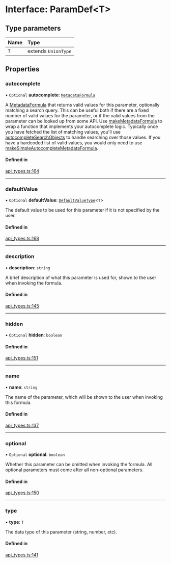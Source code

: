 # Interface: ParamDef<T\>

## Type parameters

| Name | Type |
| :------ | :------ |
| `T` | extends `UnionType` |

## Properties

### autocomplete

• `Optional` **autocomplete**: [`MetadataFormula`](../README.md#metadataformula)

A [MetadataFormula](../README.md#metadataformula) that returns valid values for this parameter, optionally matching a search
query. This can be useful both if there are a fixed number of valid values for the parameter,
or if the valid values from the parameter can be looked up from some API.
Use [makeMetadataFormula](../README.md#makemetadataformula) to wrap a function that implements your autocomplete logic.
Typically once you have fetched the list of matching values, you'll use
[autocompleteSearchObjects](../README.md#autocompletesearchobjects) to handle searching over those values.
If you have a hardcoded list of valid values, you would only need to use
[makeSimpleAutocompleteMetadataFormula](../README.md#makesimpleautocompletemetadataformula).

#### Defined in

[api_types.ts:164](https://github.com/coda/packs-sdk/blob/main/api_types.ts#L164)

___

### defaultValue

• `Optional` **defaultValue**: [`DefaultValueType`](../README.md#defaultvaluetype)<`T`\>

The default value to be used for this parameter if it is not specified by the user.

#### Defined in

[api_types.ts:168](https://github.com/coda/packs-sdk/blob/main/api_types.ts#L168)

___

### description

• **description**: `string`

A brief description of what this parameter is used for, shown to the user when invoking the formula.

#### Defined in

[api_types.ts:145](https://github.com/coda/packs-sdk/blob/main/api_types.ts#L145)

___

### hidden

• `Optional` **hidden**: `boolean`

#### Defined in

[api_types.ts:151](https://github.com/coda/packs-sdk/blob/main/api_types.ts#L151)

___

### name

• **name**: `string`

The name of the parameter, which will be shown to the user when invoking this formula.

#### Defined in

[api_types.ts:137](https://github.com/coda/packs-sdk/blob/main/api_types.ts#L137)

___

### optional

• `Optional` **optional**: `boolean`

Whether this parameter can be omitted when invoking the formula.
All optional parameters must come after all non-optional parameters.

#### Defined in

[api_types.ts:150](https://github.com/coda/packs-sdk/blob/main/api_types.ts#L150)

___

### type

• **type**: `T`

The data type of this parameter (string, number, etc).

#### Defined in

[api_types.ts:141](https://github.com/coda/packs-sdk/blob/main/api_types.ts#L141)
